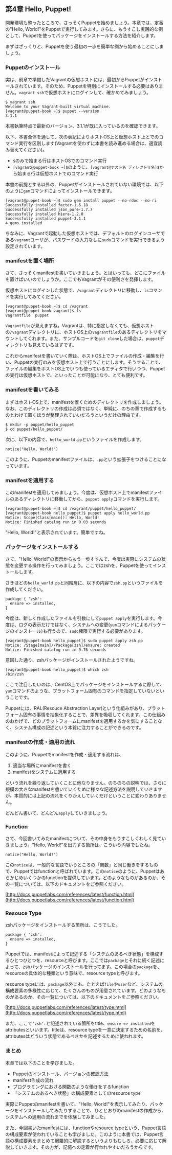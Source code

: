 ## 第4章 Hello, Puppet!

開発環境も整ったところで、さっそくPuppetを始めましょう。本章では、定番の"Hello, World!"をPuppetで実行してみます。さらに、もうすこし実践的な例として、Puppetを使ってパッケージをインストールする方法を紹介します。

まずはざっくりと、Puppetを使う最初の一歩を簡単な例から始めることにしましょう。

### Puppetのインストール

実は、前章で準備したVagrantの仮想ホストには、最初からPuppetがインストールされています。そのため、Puppetを特別にインストールする必要はありません。`vagrant ssh`で仮想ホストにログインして、確かめてみましょう。

```
$ vagrant ssh
Welcome to your Vagrant-built virtual machine.
[vagrant@puppet-book ~]$ puppet --version
3.1.1
```

本書執筆時点で最新のバージョン、3.1.1が既に入っているのを確認できます。

以下、本書全体を通して、次の表記によりホストOS上と仮想ホスト上とでのコマンド実行を区別します(Vagrantを使わずに本書を読み進める場合は、適宜読み替えてください)。

  * `$`のみで始まる行はホストOSでのコマンド実行
  * `[vagrant@puppet-book ~]$`のように、`[vagrant@ホスト名 ディレクトリ名]$`から始まる行は仮想ホストでのコマンド実行

本書の前提とする以外の、Puppetがインストールされていない環境では、以下のように`gem`コマンドによってインストールできます。

```
[vagrant@puppet-book ~]$ sudo gem install puppet --no-rdoc --no-ri
Successfully installed facter-1.6.18
Successfully installed json_pure-1.7.7
Successfully installed hiera-1.2.0
Successfully installed puppet-3.1.1
4 gems installed
```

ちなみに、Vagrantで起動した仮想ホストでは、デフォルトのログインユーザである`vagrant`ユーザが、パスワードの入力なしに`sudo`コマンドを実行できるよう設定されています。

### manifestを置く場所

さて、さっそくmanifestを書いていきましょう。とはいっても、どこにファイルを置けばいいのでしょうか。ここでもVagrantがその便利さを発揮します。

仮想ホストにログインした状態で、`/vagrant`ディレクトリに移動し、`ls`コマンドを実行してみてください。

```
[vagrant@puppet-book ~]$ cd /vagrant
[vagrant@puppet-book vagrant]$ ls
Vagrantfile  puppet
```

`Vagrantfile`が見えますね。Vagrantは、特に指定しなくても、仮想ホストの`/vagrant`ディレクトリに、ホストOS上の`Vagrantfile`のあるディレクトリをマウントしてくれます。また、サンプルコードを`git clone`した場合は、`puppet`ディレクトリも見えているはずです。

これからmanifestを書いていく際は、ホストOS上でファイルの作成・編集を行い、Puppetの実行のみを仮想ホスト上で行うことにします。そうすることで、ファイルの編集をホストOS上でいつも使っているエディタで行いつつ、Puppetの実行は仮想ホストで、といったことが可能になり、とても便利です。

### manifestを書いてみる

まずはホストOS上で、manifestを置くためのディレクトリを作成しましょう。なお、このディレクトリの作成は必須ではなく、単純に、のちの章で作成するものとわけて置くほうが整理されていいだろうというだけの理由です。

```
$ mkdir -p puppet/hello_puppet
$ cd puppet/hello_puppet/
```

次に、以下の内容で、`hello_world.pp`というファイルを作成します。

```
notice("Hello, World!")
```

このように、Puppetのmanifestファイルは、`.pp`という拡張子をつけることになっています。

### manifestを適用する

このmanifestを適用してみましょう。今度は、仮想ホスト上でmanifestファイルのあるディレクトリに移動してから、`puppet apply`コマンドを実行します。

```
[vagrant@puppet-book ~]$ cd /vagrant/puppet/hello_puppet/
[vagrant@puppet-book hello_puppet]$ puppet apply hello_world.pp
Notice: Scope(Class[main]): Hello, World!
Notice: Finished catalog run in 0.03 seconds
```

"Hello, World!"と表示されています。簡単ですね。

### パッケージをインストールする

さて、"Hello, World!"の表示からもう一歩すすんで、今度は実際にシステムの状態を変更する操作を行ってみましょう。ここではzshを、Puppetを使ってインストールします。

さきほどの`hello_world.pp`と同階層に、以下の内容で`zsh.pp`というファイルを作成してください。

```
package { 'zsh':
  ensure => installed,
}
```

今度は、新しく作成したファイルを引数にして`puppet apply`を実行します。今度は、ログの表示だけではなく、システムへの変更(`yum`コマンドによるパッケージのインストール)も行うので、`sudo`権限で実行する必要があります。

```
[vagrant@puppet-book hello_puppet]$ sudo puppet apply zsh.pp
Notice: /Stage[main]//Package[zsh]/ensure: created
Notice: Finished catalog run in 9.76 seconds
```

意図した通り、zshパッケージがインストールされたようですね。

```
[vagrant@puppet-book hello_puppet]$ which zsh
/bin/zsh
```

ここで注目したいのは、CentOS上でパッケージをインストールするに際して、`yum`コマンドのような、プラットフォーム固有のコマンドを指定していないということです。

Puppetには、RAL(Resouce Abstraction Layer)という仕組みがあり、プラットフォーム固有の事情を抽象化することで、差異を吸収してくれます。この仕組みのおかげで、どのプラットフォームにmanifestを適用するかを気にすることなく、システム構成の記述という本質に注力することができるのです。

### manifestの作成・適用の流れ

このように、Puppetでmanifestを作成・適用する流れは、

  1. 適当な場所にmanifestを書く
  2. manifestをシステムに適用する

という流れを繰り返していくことに他なりません。のちのちの説明では、さらに規模の大きなmanifestを書いていくために様々な記述方法を説明していきますが、本質的には上記の流れをくりかえしていくだけということに変わりありません。

どんどん書いて、どんどん`apply`していきましょう。

### Function

さて、今回書いてみたmanifestについて、その中身をもうすこしくわしく見ていきましょう。"Hello, World!"を出力する箇所は、こういう内容でしたね。

```
notice("Hello, World!")
```

この`notice`は、一般的な言語でいうところの「関数」と同じ働きをするもので、Puppetではfunctionと呼ばれています。この`notice`のように、Puppetはあらかじめいくつかのfunctionを提供しています。どのようなものがあるのか、その一覧については、以下のドキュメントをご参照ください。

[http://docs.puppetlabs.com/references/latest/function.html](http://docs.puppetlabs.com/references/latest/function.html)

### Resouce Type

zshパッケージをインストールする箇所は、こうでした。

```
package { 'zsh':
  ensure => installed,
}
```

Puppetでは、manifestによって記述する「システムのあるべき状態」を構成するひとつひとつを、resourceと呼びます。ここでは`package`とそれに続く記述によって、zshパッケージのインストールを行ってます。この場合の`package`を、resourceの具体的な種類という意味で、resource typeと呼びます。

resource typeには、`package`以外にも、たとえば`file`や`user`など、システムの構成要素の多様性に応じて、たくさんのものが用意されています。どのようなものがあるのか、その一覧については、以下のドキュメントをご参照ください。

[http://docs.puppetlabs.com/references/latest/type.html](http://docs.puppetlabs.com/references/latest/type.html)

また、ここで`'zsh':`と記述されている箇所をtitle、`ensure => installed`をattributesといいます。titleは、resource typeを一意に決定するための名前を、attributesはどういう状態であるべきかを記述するために使われます。

### まとめ

本章では以下のことを学びました。

  * Puppetのインストール、バージョンの確認方法
  * manifest作成の流れ
  * プログラミングにおける関数のような働きをするfunction
  * 「システムのあるべき状態」の構成要素としてのresource type

実際にPuppetのmanifestを書いて、"Hello, World!"を表示してみたり、パッケージをインストールしてみたりすることで、ひととおりのmanifestの作成から、システムへの適用の流れまでを体験してみました。

また、今回書いたmanifestには、functionやresource typeという、Puppet言語の構成要素が使われていることも学びました。このように本書では、Puppet言語の構成要素をまとめて網羅的に解説するというよりもむしろ、必要に応じて解説していきます。その方が、記憶への定着が行われやすいだろうからです。
